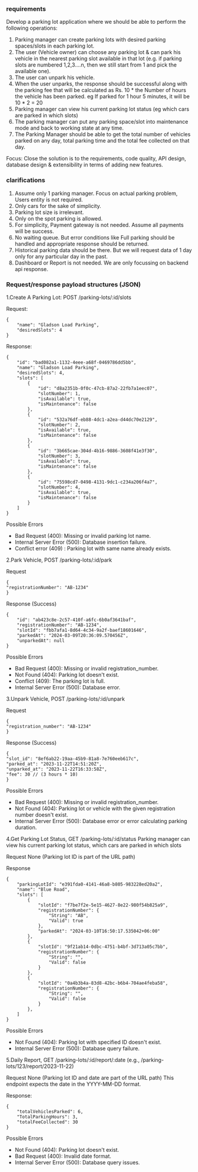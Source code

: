 ### requirements

Develop a parking lot application where we should be able to perform the following operations:
1) Parking manager can create parking lots with desired parking spaces/slots in each parking lot.
2) The user (Vehicle owner) can choose any parking lot & can park his vehicle in the nearest parking slot available in that lot 
(e.g. if parking slots are numbered 1,2,3....n, then we still start from 1 and pick the available one).
3) The user can unpark his vehicle.
4) When the user unparks, the response should be successful along with the parking fee that will be calculated as Rs. 10 * the Number of hours the vehicle has been parked. eg If parked for 1 hour 5 minutes, it will be 10 * 2 = 20
5) Parking manager can view his current parking lot status (eg which cars are parked in which slots)
6) The parking manager can put any parking space/slot into maintenance mode and back to working state at any time.
7) The Parking Manager should be able to get the total number of vehicles parked on any day, total parking time and the total fee collected on that day.

Focus: Close the solution is to the requirements, code quality, API design, database design & extensibility in terms of adding new features.


### clarifications

1) Assume only 1 parking manager. Focus on actual parking problem, Users entity is not required.
2) Only cars for the sake of simplicity.
3) Parking lot size is irrelevant.
4) Only on the spot parking is allowed.
5) For simplicity, Payment gateway is not needed. Assume all payments will be success.
6) No waiting queue. But error conditions like Full parking should be handled and appropriate response should be returned.
7) Historical parking data should be there. But we will request data of 1 day only for any particular day in the past.
8) Dashboard or Report is not needed. We are only focussing on backend api response.

### Request/response payload structures (JSON)

1.Create A Parking Lot: POST /parking-lots/:id/slots

Request: 
```
{
    "name": "Gladson Load Parking",
    "desiredSlots": 4
}
```
Response:

```
{
    "id": "bad082a1-1132-4eee-a68f-0469786dd5bb",
    "name": "Gladson Load Parking",
    "desiredSlots": 4,
    "slots": [
        {
            "id": "d8a2351b-0f0c-47cb-87a2-22fb7a1eec07",
            "slotNumber": 1,
            "isAvailable": true,
            "isMaintenance": false
        },
        {
            "id": "532a76df-eb88-4dc1-a2ea-d44dc70e2129",
            "slotNumber": 2,
            "isAvailable": true,
            "isMaintenance": false
        },
        {
            "id": "3b665cae-304d-4b16-9886-3608f41e3f30",
            "slotNumber": 3,
            "isAvailable": true,
            "isMaintenance": false
        },
        {
            "id": "75598cd7-0498-4131-9dc1-c234a206f4a7",
            "slotNumber": 4,
            "isAvailable": true,
            "isMaintenance": false
        }
    ]
}
```

Possible Errors
* Bad Request (400): Missing or invalid parking lot name.
* Internal Server Error (500): Database insertion failure.
* Conflict error (409) : Parking lot with same name already exists.


2.Park Vehicle, POST /parking-lots/:id/park

Request
```
{
"registrationNumber": "AB-1234"
}
```

Response (Success)
```
{
    "id": "ab423c8e-2c57-410f-a6fc-6b0af3641baf",
    "registrationNumber": "AB-1234",
    "slotId": "fbb7afa1-8d64-4c34-9a2f-baef18601646",
    "parkedAt": "2024-03-09T20:36:09.570456Z",
    "unparkedAt": null
}
```

Possible Errors
* Bad Request (400): Missing or invalid registration_number.
* Not Found (404): Parking lot doesn't exist.
* Conflict (409): The parking lot is full.
* Internal Server Error (500): Database error.

3.Unpark Vehicle, POST /parking-lots/:id/unpark

Request
```
{
"registration_number": "AB-1234"
}
```


Response (Success)
```
{
"slot_id": "8ef6ab22-19aa-45b9-81a8-7e760eeb617c",
"parked_at": "2023-11-22T14:51:20Z",
"unparked_at": "2023-11-22T16:33:58Z",
"fee": 30 // (3 hours * 10)
}
```

Possible Errors
* Bad Request (400): Missing or invalid registration_number.
* Not Found (404): Parking lot or vehicle with the given registration number doesn't exist.
* Internal Server Error (500): Database error or error calculating parking duration.

4.Get Parking Lot Status, GET /parking-lots/:id/status
Parking manager can view his current parking lot status, which cars are parked in which slots

Request None (Parking lot ID is part of the URL path)

Response
```
{
    "parkingLotId": "e391fda0-4141-46a8-b805-983228ed20a2",
    "name": "Blue Road",
    "slots": [
        {
            "slotId": "f7be7f2e-5e15-4627-8e22-980f54b825a9",
            "registrationNumber": {
                "String": "AB",
                "Valid": true
            },
            "parkedAt": "2024-03-10T16:50:17.535042+06:00"
        },
        {
            "slotId": "9f21ab14-0dbc-4751-b4bf-3d713a05c7bb",
            "registrationNumber": {
                "String": "",
                "Valid": false
            }
        },
        {
            "slotId": "0a4b3b4a-83d8-42bc-b6b4-704ae4feba58",
            "registrationNumber": {
                "String": "",
                "Valid": false
            }
        },
    ]
}
```

Possible Errors
* Not Found (404): Parking lot with specified ID doesn't exist.
* Internal Server Error (500): Database query failure.

5.Daily Report, GET /parking-lots/:id/report/:date (e.g., /parking-lots/123/report/2023-11-22)

Request None (Parking lot ID and date are part of the URL path)
This endpoint expects the date in the YYYY-MM-DD format.

Response:
```
{
    "totalVehiclesParked": 6,
    "TotalParkingHours": 3,
    "totalFeeCollected": 30
}
```

Possible Errors
* Not Found (404): Parking lot doesn't exist.
* Bad Request (400): Invalid date format.
* Internal Server Error (500): Database query issues.
